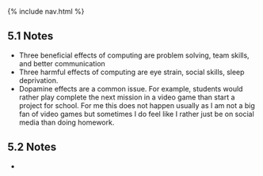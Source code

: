 {% include nav.html %}


## 5.1 Notes
- Three beneficial effects of computing are problem solving, team skills, and better communication
- Three harmful effects of computing are eye strain, social skills, sleep deprivation.
- Dopamine effects are a common issue. For example, students would rather play complete the next mission in a video game than start a project for school. For me this does not happen usually as I am not a big fan of video games but sometimes I do feel like I rather just be on social media than doing homework.

## 5.2 Notes
- 

